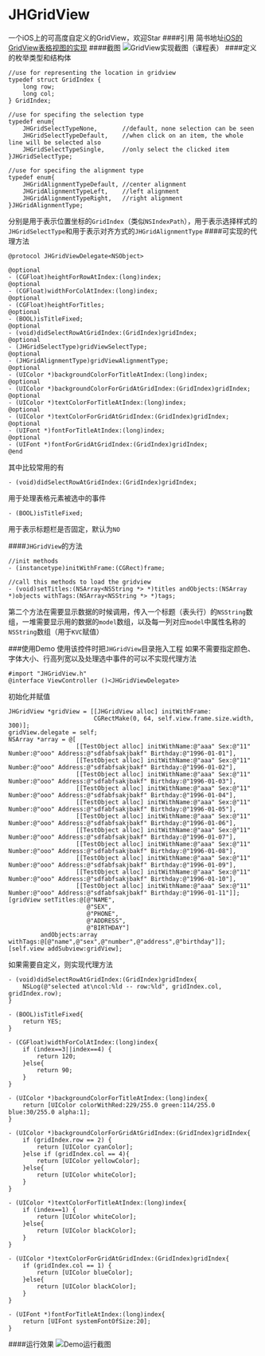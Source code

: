 # JHGridView
一个iOS上的可高度自定义的GridView，欢迎Star
####引用
简书地址[iOS的GridView表格视图的实现](http://www.jianshu.com/p/a9dddab67fe9)
####截图
![GridView实现截图（课程表）](http://upload-images.jianshu.io/upload_images/2310484-7d3c9cda212d9a0a.PNG?imageMogr2/auto-orient/strip%7CimageView2/2/w/800)
####定义的枚举类型和结构体
```
//use for representing the location in gridview
typedef struct GridIndex {
    long row;
    long col;
} GridIndex;

//use for specifing the selection type
typedef enum{
    JHGridSelectTypeNone,       //default, none selection can be seen
    JHGridSelectTypeDefault,    //when click on an item, the whole line will be selected also
    JHGridSelectTypeSingle,     //only select the clicked item
}JHGridSelectType;

//use for specifing the alignment type
typedef enum{
    JHGridAlignmentTypeDefault, //center alignment
    JHGridAlignmentTypeLeft,    //left alignment
    JHGridAlignmentTypeRight,   //right alignment
}JHGridAlignmentType;
```
分别是用于表示位置坐标的`GridIndex`（类似`NSIndexPath`），用于表示选择样式的`JHGridSelectType`和用于表示对齐方式的`JHGridAlignmentType`
####可实现的代理方法
```
@protocol JHGridViewDelegate<NSObject>

@optional
- (CGFloat)heightForRowAtIndex:(long)index;
@optional
- (CGFloat)widthForColAtIndex:(long)index;
@optional
- (CGFloat)heightForTitles;
@optional
- (BOOL)isTitleFixed;
@optional
- (void)didSelectRowAtGridIndex:(GridIndex)gridIndex;
@optional
- (JHGridSelectType)gridViewSelectType;
@optional
- (JHGridAlignmentType)gridViewAlignmentType;
@optional
- (UIColor *)backgroundColorForTitleAtIndex:(long)index;
@optional
- (UIColor *)backgroundColorForGridAtGridIndex:(GridIndex)gridIndex;
@optional
- (UIColor *)textColorForTitleAtIndex:(long)index;
@optional
- (UIColor *)textColorForGridAtGridIndex:(GridIndex)gridIndex;
@optional
- (UIFont *)fontForTitleAtIndex:(long)index;
@optional
- (UIFont *)fontForGridAtGridIndex:(GridIndex)gridIndex;
@end
```
其中比较常用的有
```
- (void)didSelectRowAtGridIndex:(GridIndex)gridIndex;
```
用于处理表格元素被选中的事件
```
- (BOOL)isTitleFixed;
```
用于表示标题栏是否固定，默认为`NO`

####`JHGridView`的方法
```
//init methods
- (instancetype)initWithFrame:(CGRect)frame;

//call this methods to load the gridview
- (void)setTitles:(NSArray<NSString *> *)titles andObjects:(NSArray *)objects withTags:(NSArray<NSString *> *)tags;
```
第二个方法在需要显示数据的时候调用，传入一个标题（表头行）的`NSString`数组，一堆需要显示用的数据的`model`数组，以及每一列对应`model`中属性名称的`NSString`数组（用于`KVC`赋值）

###使用Demo
使用该控件时把`JHGridView`目录拖入工程
如果不需要指定颜色、字体大小、行高列宽以及处理选中事件的可以不实现代理方法
```
#import "JHGridView.h"
@interface ViewController ()<JHGridViewDelegate>
```
初始化并赋值
```
JHGridView *gridView = [[JHGridView alloc] initWithFrame:
                        CGRectMake(0, 64, self.view.frame.size.width, 300)];
gridView.delegate = self;
NSArray *array = @[
                   [[TestObject alloc] initWithName:@"aaa" Sex:@"11" Number:@"ooo" Address:@"sdfabfsakjbakf" Birthday:@"1996-01-01"],
                   [[TestObject alloc] initWithName:@"aaa" Sex:@"11" Number:@"ooo" Address:@"sdfabfsakjbakf" Birthday:@"1996-01-02"],
                   [[TestObject alloc] initWithName:@"aaa" Sex:@"11" Number:@"ooo" Address:@"sdfabfsakjbakf" Birthday:@"1996-01-03"],
                   [[TestObject alloc] initWithName:@"aaa" Sex:@"11" Number:@"ooo" Address:@"sdfabfsakjbakf" Birthday:@"1996-01-04"],
                   [[TestObject alloc] initWithName:@"aaa" Sex:@"11" Number:@"ooo" Address:@"sdfabfsakjbakf" Birthday:@"1996-01-05"],
                   [[TestObject alloc] initWithName:@"aaa" Sex:@"11" Number:@"ooo" Address:@"sdfabfsakjbakf" Birthday:@"1996-01-06"],
                   [[TestObject alloc] initWithName:@"aaa" Sex:@"11" Number:@"ooo" Address:@"sdfabfsakjbakf" Birthday:@"1996-01-07"],
                   [[TestObject alloc] initWithName:@"aaa" Sex:@"11" Number:@"ooo" Address:@"sdfabfsakjbakf" Birthday:@"1996-01-08"],
                   [[TestObject alloc] initWithName:@"aaa" Sex:@"11" Number:@"ooo" Address:@"sdfabfsakjbakf" Birthday:@"1996-01-09"],
                   [[TestObject alloc] initWithName:@"aaa" Sex:@"11" Number:@"ooo" Address:@"sdfabfsakjbakf" Birthday:@"1996-01-10"],
                   [[TestObject alloc] initWithName:@"aaa" Sex:@"11" Number:@"ooo" Address:@"sdfabfsakjbakf" Birthday:@"1996-01-11"]];
[gridView setTitles:@[@"NAME",
                      @"SEX",
                      @"PHONE",
                      @"ADDRESS",
                      @"BIRTHDAY"]
         andObjects:array withTags:@[@"name",@"sex",@"number",@"address",@"birthday"]];
[self.view addSubview:gridView];
```
如果需要自定义，则实现代理方法
```
- (void)didSelectRowAtGridIndex:(GridIndex)gridIndex{
    NSLog(@"selected at\ncol:%ld -- row:%ld", gridIndex.col, gridIndex.row);
}

- (BOOL)isTitleFixed{
    return YES;
}

- (CGFloat)widthForColAtIndex:(long)index{
    if (index==3||index==4) {
        return 120;
    }else{
        return 90;
    }
}

- (UIColor *)backgroundColorForTitleAtIndex:(long)index{
    return [UIColor colorWithRed:229/255.0 green:114/255.0 blue:30/255.0 alpha:1];
}

- (UIColor *)backgroundColorForGridAtGridIndex:(GridIndex)gridIndex{
    if (gridIndex.row == 2) {
        return [UIColor cyanColor];
    }else if (gridIndex.col == 4){
        return [UIColor yellowColor];
    }else{
        return [UIColor whiteColor];
    }
}

- (UIColor *)textColorForTitleAtIndex:(long)index{
    if (index==1) {
        return [UIColor whiteColor];
    }else{
        return [UIColor blackColor];
    }
}

- (UIColor *)textColorForGridAtGridIndex:(GridIndex)gridIndex{
    if (gridIndex.col == 1) {
        return [UIColor blueColor];
    }else{
        return [UIColor blackColor];
    }
}

- (UIFont *)fontForTitleAtIndex:(long)index{
    return [UIFont systemFontOfSize:20];
}
```
####运行效果
![Demo运行截图](http://upload-images.jianshu.io/upload_images/2310484-beaa64c8693f2864.PNG?imageMogr2/auto-orient/strip%7CimageView2/2/w/400)
